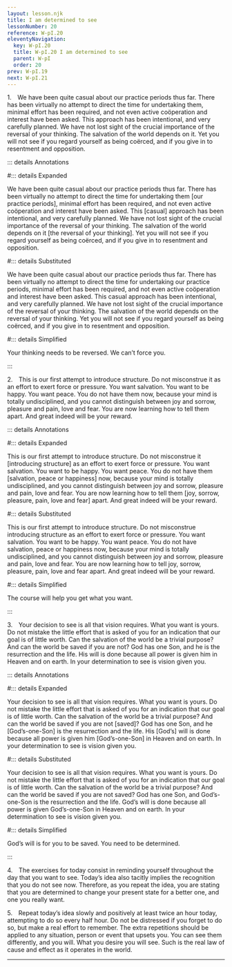 ```yaml
---
layout: lesson.njk
title: I am determined to see
lessonNumber: 20
reference: W-pI.20
eleventyNavigation:
  key: W-pI.20
  title: W-pI.20 I am determined to see
  parent: W-pI
  order: 20
prev: W-pI.19
next: W-pI.21
---
```


1. We have been quite casual about our practice periods thus far. 
There has been virtually no attempt to direct the time for undertaking them, minimal effort has been required, and not even active coöperation and interest have been asked. 
This approach has been intentional, and very carefully planned. 
We have not lost sight of the crucial importance of the reversal of your thinking. 
The salvation of the world depends on it. 
Yet you will not see if you regard yourself as being coërced, and if you give in to resentment and opposition.

::: details Annotations

#::: details Expanded

We have been quite casual about our practice periods thus far. 
There has been virtually no attempt to direct the time for undertaking them [our practice periods], minimal effort has been required, and not even active coöperation and interest have been asked. 
This [casual] approach has been intentional, and very carefully planned. 
We have not lost sight of the crucial importance of the reversal of your thinking. 
The salvation of the world depends on it [the reversal of your thinking]. 
Yet you will not see if you regard yourself as being coërced, and if you give in to resentment and opposition.

#::: details Substituted

We have been quite casual about our practice periods thus far. 
There has been virtually no attempt to direct the time for undertaking our practice periods, minimal effort has been required, and not even active coöperation and interest have been asked. 
This casual approach has been intentional, and very carefully planned. 
We have not lost sight of the crucial importance of the reversal of your thinking. 
The salvation of the world depends on the reversal of your thinking. 
Yet you will not see if you regard yourself as being coërced, and if you give in to resentment and opposition.

#::: details Simplified

Your thinking needs to be reversed. 
We can’t force you.

:::


2. This is our first attempt to introduce structure. 
Do not misconstrue it as an effort to exert force or pressure. 
You want salvation. 
You want to be happy. 
You want peace. 
You do not have them now, because your mind is totally undisciplined, and you cannot distinguish between joy and sorrow, pleasure and pain, love and fear. 
You are now learning how to tell them apart. 
And great indeed will be your reward.

::: details Annotations

#::: details Expanded

This is our first attempt to introduce structure. 
Do not misconstrue it [introducing structure] as an effort to exert force or pressure. 
You want salvation. 
You want to be happy. 
You want peace. 
You do not have them [salvation, peace or happiness] now, because your mind is totally undisciplined, and you cannot distinguish between joy and sorrow, pleasure and pain, love and fear. 
You are now learning how to tell them [joy, sorrow, pleasure, pain, love and fear] apart. 
And great indeed will be your reward.

#::: details Substituted

This is our first attempt to introduce structure. 
Do not misconstrue introducing structure as an effort to exert force or pressure. 
You want salvation. 
You want to be happy. 
You want peace. 
You do not have salvation, peace or happiness now, because your mind is totally undisciplined, and you cannot distinguish between joy and sorrow, pleasure and pain, love and fear. 
You are now learning how to tell joy, sorrow, pleasure, pain, love and fear apart. 
And great indeed will be your reward.

#::: details Simplified

The course will help you get what you want.

:::


3. Your decision to see is all that vision requires. 
What you want is yours. 
Do not mistake the little effort that is asked of you for an indication that our goal is of little worth. 
Can the salvation of the world be a trivial purpose? 
And can the world be saved if you are not? 
God has one Son, and he is the resurrection and the life. 
His will is done because all power is given him in Heaven and on earth. 
In your determination to see is vision given you.

::: details Annotations

#::: details Expanded

Your decision to see is all that vision requires. 
What you want is yours. 
Do not mistake the little effort that is asked of you for an indication that our goal is of little worth. 
Can the salvation of the world be a trivial purpose? 
And can the world be saved if you are not [saved]? 
God has one Son, and he [God’s-one-Son] is the resurrection and the life. 
His [God’s] will is done because all power is given him [God’s-one-Son] in Heaven and on earth. 
In your determination to see is vision given you.

#::: details Substituted

Your decision to see is all that vision requires. 
What you want is yours. 
Do not mistake the little effort that is asked of you for an indication that our goal is of little worth. 
Can the salvation of the world be a trivial purpose? 
And can the world be saved if you are not saved? 
God has one Son, and God’s-one-Son is the resurrection and the life. 
God’s will is done because all power is given God’s-one-Son in Heaven and on earth. 
In your determination to see is vision given you.

#::: details Simplified

God’s will is for you to be saved. 
You need to be determined.

:::


4. The exercises for today consist in reminding yourself throughout the day that you want to see. 
Today’s idea also tacitly implies the recognition that you do not see now. 
Therefore, as you repeat the idea, you are stating that you are determined to change your present state for a better one, and one you really want.

5. Repeat today’s idea slowly and positively at least twice an hour today, attempting to do so every half hour. 
Do not be distressed if you forget to do so, but make a real effort to remember. 
The extra repetitions should be applied to any situation, person or event that upsets you. 
You can see them differently, and you will. 
What you desire you will see. 
Such is the real law of cause and effect as it operates in the world.

---

